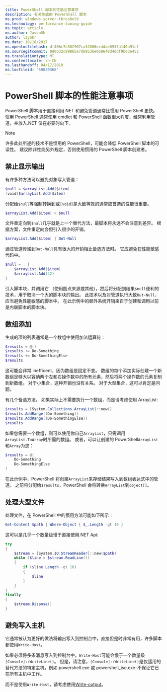 ```yaml
---
title: PowerShell 脚本的性能注意事项
description: 有关性能的 PowerShell 脚本
ms.prod: windows-server-threshold
ms.technology: performance-tuning-guide
ms.topic: article
ms.author: JasonSh
author: lzybkr
ms.date: 10/16/2017
ms.openlocfilehash: df406c7e382907ca32006ec4dae6537a140a91cf
ms.sourcegitcommit: 0d0b32c8986ba7db9536e0b8648d4ddf9b03e452
ms.translationtype: MT
ms.contentlocale: zh-CN
ms.lasthandoff: 04/17/2019
ms.locfileid: "59830368"
---
```

# <a name="powershell-scripting-performance-considerations"></a>PowerShell 脚本的性能注意事项

PowerShell 脚本用于直接利用.NET 和避免管道通常比惯用 PowerShell 更快。 惯用 PowerShell 通常使用 cmdlet 和 PowerShell 函数很大程度，经常利用管道，并放入.NET 仅在必要时向下。

>[!Note] 
> 许多此处所述的技术不是惯用的 PowerShell，可能会降低 PowerShell 脚本的可读性。 建议除非性能另外规定，否则使用惯用的 PowerShell 脚本创建者。

## <a name="suppressing-output"></a>禁止显示输出

有许多种方法可以避免对象写入管道：

```PowerShell
$null = $arrayList.Add($item)
[void]$arrayList.Add($item)
```

分配给`$null`等强制转换到或`[void]`是大致等效的通常应首选的性能很重要。

```PowerShell
$arrayList.Add($item) > $null
```

文件重定向到`$null`几乎就是上一个替代方法，最脚本将永远不会注意到差异。
根据方案，文件重定向会但引入很少的开销。

```PowerShell
$arrayList.Add($item) | Out-Null
```

通过管道传递到`Out-Null`具有很大的开销相比备选方法时。
它应避免在性能敏感代码中。

```PowerShell
$null = . {
    $arrayList.Add($item)
    $arrayList.Add(42)
}
```

引入脚本块，并调用它 （使用圆点来源或其他），然后将分配到结果`$null`便利的技术，用于取消一个大的脚本块的输出。
此技术以及对管道执行大致`Out-Null`，应当避免性能敏感的脚本中。
在此示例中的额外系统开销来自于创建和调用以前是内联脚本的脚本块。


## <a name="array-addition"></a>数组添加

生成的项的列表通常是一个数组中使用加法运算符：

```PowerShell
$results = @()
$results += Do-Something
$results += Do-SomethingElse
$results
```

这可能会非常 inefficent，因为数组是固定不变。
数组的每个添加实际创建一个新数组足够大以容纳两个左和右操作数中的所有元素，然后将两个操作数的元素复制到新数组。
对于小集合，这种开销也没有关系。
对于大型集合，这可以肯定是问题。

有几个备选方法。
如果实际上不需要执行一个数组，而是请考虑使用 ArrayList:

```PowerShell
$results = [System.Collections.ArrayList]::new()
$results.AddRange((Do-Something))
$results.AddRange((Do-SomethingElse))
$results
```

如果您需要一个数组，则可以使用你自己`ArrayList`，只需调用`ArrayList.ToArray`时所需的数组。
或者，可以让创建的 PowerShell`ArrayList`和`Array`为您：

```PowerShell
$results = @(
    Do-Something
    Do-SomethingElse
)
```

在此示例中，PowerShell 将创建`ArrayList`来存储结果写入到数组表达式中的管道。
之前将分配给`$results`，PowerShell 会将转换`ArrayList`到`object[]`。

## <a name="processing-large-files"></a>处理大型文件

处理文件，在 PowerShell 中的惯用方法可能如下所示：

```PowerShell
Get-Content $path | Where-Object { $_.Length -gt 10 }
```

这可以是几乎一个数量级慢于直接使用.NET Api:

```PowerShell
try
{
    $stream = [System.IO.StreamReader]::new($path)
    while ($line = $stream.ReadLine())
    {
        if ($line.Length -gt 10)
        {
            $line
        }
    }
}
finally
{
    $stream.Dispose()
}
```

## <a name="avoid-write-host"></a>避免写入主机

它通常被认为更好的做法将输出写入到控制台中，直接但是时非常有用，许多脚本都使用`Write-Host`。

如果必须将多条消息写入到控制台中，`Write-Host`可能会慢于一个数量级`[Console]::WriteLine()`。 但是，请注意，`[Console]::WriteLine()`是仅适用的替代方法的特定主机，例如 powershell.exe 或 powershell_ise.exe-不保证它已在所有主机中工作。

而不是使用`Write-Host`，请考虑使用[Write-output](/powershell/module/Microsoft.PowerShell.Utility/Write-Output?view=powershell-5.1)。

